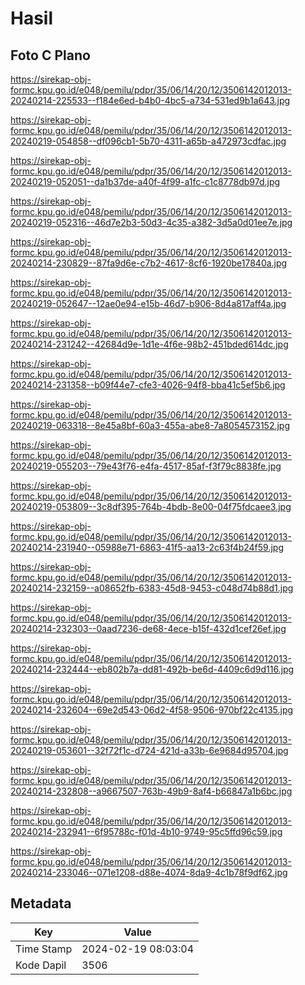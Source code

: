 # Hasil

## Foto C Plano

https://sirekap-obj-formc.kpu.go.id/e048/pemilu/pdpr/35/06/14/20/12/3506142012013-20240214-225533--f184e6ed-b4b0-4bc5-a734-531ed9b1a643.jpg

https://sirekap-obj-formc.kpu.go.id/e048/pemilu/pdpr/35/06/14/20/12/3506142012013-20240219-054858--df096cb1-5b70-4311-a65b-a472973cdfac.jpg

https://sirekap-obj-formc.kpu.go.id/e048/pemilu/pdpr/35/06/14/20/12/3506142012013-20240219-052051--da1b37de-a40f-4f99-a1fc-c1c8778db97d.jpg

https://sirekap-obj-formc.kpu.go.id/e048/pemilu/pdpr/35/06/14/20/12/3506142012013-20240219-052316--46d7e2b3-50d3-4c35-a382-3d5a0d01ee7e.jpg

https://sirekap-obj-formc.kpu.go.id/e048/pemilu/pdpr/35/06/14/20/12/3506142012013-20240214-230829--87fa9d6e-c7b2-4617-8cf6-1920be17840a.jpg

https://sirekap-obj-formc.kpu.go.id/e048/pemilu/pdpr/35/06/14/20/12/3506142012013-20240219-052647--12ae0e94-e15b-46d7-b906-8d4a817aff4a.jpg

https://sirekap-obj-formc.kpu.go.id/e048/pemilu/pdpr/35/06/14/20/12/3506142012013-20240214-231242--42684d9e-1d1e-4f6e-98b2-451bded614dc.jpg

https://sirekap-obj-formc.kpu.go.id/e048/pemilu/pdpr/35/06/14/20/12/3506142012013-20240214-231358--b09f44e7-cfe3-4026-94f8-bba41c5ef5b6.jpg

https://sirekap-obj-formc.kpu.go.id/e048/pemilu/pdpr/35/06/14/20/12/3506142012013-20240219-063318--8e45a8bf-60a3-455a-abe8-7a8054573152.jpg

https://sirekap-obj-formc.kpu.go.id/e048/pemilu/pdpr/35/06/14/20/12/3506142012013-20240219-055203--79e43f76-e4fa-4517-85af-f3f79c8838fe.jpg

https://sirekap-obj-formc.kpu.go.id/e048/pemilu/pdpr/35/06/14/20/12/3506142012013-20240219-053809--3c8df395-764b-4bdb-8e00-04f75fdcaee3.jpg

https://sirekap-obj-formc.kpu.go.id/e048/pemilu/pdpr/35/06/14/20/12/3506142012013-20240214-231940--05988e71-6863-41f5-aa13-2c63f4b24f59.jpg

https://sirekap-obj-formc.kpu.go.id/e048/pemilu/pdpr/35/06/14/20/12/3506142012013-20240214-232159--a08652fb-6383-45d8-9453-c048d74b88d1.jpg

https://sirekap-obj-formc.kpu.go.id/e048/pemilu/pdpr/35/06/14/20/12/3506142012013-20240214-232303--0aad7236-de68-4ece-b15f-432d1cef26ef.jpg

https://sirekap-obj-formc.kpu.go.id/e048/pemilu/pdpr/35/06/14/20/12/3506142012013-20240214-232444--eb802b7a-dd81-492b-be6d-4409c6d9d116.jpg

https://sirekap-obj-formc.kpu.go.id/e048/pemilu/pdpr/35/06/14/20/12/3506142012013-20240214-232604--69e2d543-06d2-4f58-9506-970bf22c4135.jpg

https://sirekap-obj-formc.kpu.go.id/e048/pemilu/pdpr/35/06/14/20/12/3506142012013-20240219-053601--32f72f1c-d724-421d-a33b-6e9684d95704.jpg

https://sirekap-obj-formc.kpu.go.id/e048/pemilu/pdpr/35/06/14/20/12/3506142012013-20240214-232808--a9667507-763b-49b9-8af4-b66847a1b6bc.jpg

https://sirekap-obj-formc.kpu.go.id/e048/pemilu/pdpr/35/06/14/20/12/3506142012013-20240214-232941--6f95788c-f01d-4b10-9749-95c5ffd96c59.jpg

https://sirekap-obj-formc.kpu.go.id/e048/pemilu/pdpr/35/06/14/20/12/3506142012013-20240214-233046--071e1208-d88e-4074-8da9-4c1b78f9df62.jpg


## Metadata

| Key        | Value               |
| ---------- | ------------------- |
| Time Stamp | 2024-02-19 08:03:04 |
| Kode Dapil | 3506                |



